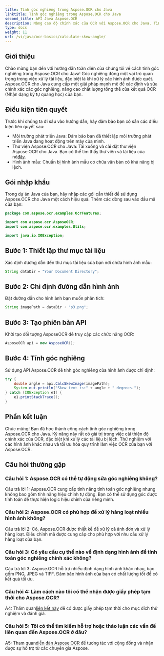 ```yaml
---
title: Tính góc nghiêng trong Aspose.OCR cho Java
linktitle: Tính góc nghiêng trong Aspose.OCR cho Java
second_title: API Java Aspose.OCR
description: Nâng cao độ chính xác của OCR với Aspose.OCR cho Java. Tìm hiểu cách tính góc nghiêng từng bước. Cải thiện việc xử lý tài liệu một cách dễ dàng.
type: docs
weight: 11
url: /vi/java/ocr-basics/calculate-skew-angle/
---
```

## Giới thiệu

Chào mừng bạn đến với hướng dẫn toàn diện của chúng tôi về cách tính góc nghiêng trong Aspose.OCR cho Java! Góc nghiêng đóng một vai trò quan trọng trong việc xử lý tài liệu, đặc biệt là khi xử lý các hình ảnh được quét. Aspose.OCR cho Java cung cấp một giải pháp mạnh mẽ để xác định và sửa chính xác các góc nghiêng, nâng cao chất lượng tổng thể của kết quả OCR (Nhận dạng ký tự quang học) của bạn.

## Điều kiện tiên quyết

Trước khi chúng ta đi sâu vào hướng dẫn, hãy đảm bảo bạn có sẵn các điều kiện tiên quyết sau:

- Môi trường phát triển Java: Đảm bảo bạn đã thiết lập môi trường phát triển Java đang hoạt động trên máy của mình.
-  Thư viện Aspose.OCR cho Java: Tải xuống và cài đặt thư viện Aspose.OCR cho Java. Bạn có thể tìm thấy thư viện và tài liệu của nó[đây](https://reference.aspose.com/ocr/java/).
- Hình ảnh mẫu: Chuẩn bị hình ảnh mẫu có chứa văn bản có khả năng bị lệch.

## Gói nhập khẩu

Trong dự án Java của bạn, hãy nhập các gói cần thiết để sử dụng Aspose.OCR cho Java một cách hiệu quả. Thêm các dòng sau vào đầu mã của bạn:

```java
package com.aspose.ocr.examples.OcrFeatures;

import com.aspose.ocr.AsposeOCR;
import com.aspose.ocr.examples.Utils;

import java.io.IOException;
```

## Bước 1: Thiết lập thư mục tài liệu

Xác định đường dẫn đến thư mục tài liệu của bạn nơi chứa hình ảnh mẫu:

```java
String dataDir = "Your Document Directory";
```

## Bước 2: Chỉ định đường dẫn hình ảnh

Đặt đường dẫn cho hình ảnh bạn muốn phân tích:

```java
String imagePath = dataDir + "p3.png";
```

## Bước 3: Tạo phiên bản API

Khởi tạo đối tượng AsposeOCR để truy cập các chức năng OCR:

```java
AsposeOCR api = new AsposeOCR();
```

## Bước 4: Tính góc nghiêng

Sử dụng API Aspose.OCR để tính góc nghiêng của hình ảnh được chỉ định:

```java
try {
    double angle = api.CalcSkewImage(imagePath);
    System.out.println("Skew text is:" + angle + " degrees.");
} catch (IOException e1) {
    e1.printStackTrace();
}
```

## Phần kết luận

Chúc mừng! Bạn đã học thành công cách tính góc nghiêng trong Aspose.OCR cho Java. Kỹ năng này rất có giá trị trong việc cải thiện độ chính xác của OCR, đặc biệt khi xử lý các tài liệu bị lệch. Thử nghiệm với các hình ảnh khác nhau và tối ưu hóa quy trình làm việc OCR của bạn với Aspose.OCR.

## Câu hỏi thường gặp

### Câu hỏi 1: Aspose.OCR có thể tự động sửa góc nghiêng không?

Câu trả lời 1: Aspose.OCR cung cấp tính năng tính toán góc nghiêng nhưng không bao gồm tính năng hiệu chỉnh tự động. Bạn có thể sử dụng góc được tính toán để thực hiện logic hiệu chỉnh của riêng mình.

### Câu hỏi 2: Aspose.OCR có phù hợp để xử lý hàng loạt nhiều hình ảnh không?

Câu trả lời 2: Có, Aspose.OCR được thiết kế để xử lý cả ảnh đơn và xử lý hàng loạt. Điều chỉnh mã được cung cấp cho phù hợp với nhu cầu xử lý hàng loạt của bạn.

### Câu hỏi 3: Có yêu cầu cụ thể nào về định dạng hình ảnh để tính toán góc nghiêng chính xác không?

Câu trả lời 3: Aspose.OCR hỗ trợ nhiều định dạng hình ảnh khác nhau, bao gồm PNG, JPEG và TIFF. Đảm bảo hình ảnh của bạn có chất lượng tốt để có kết quả tối ưu.

### Câu hỏi 4: Làm cách nào tôi có thể nhận được giấy phép tạm thời cho Aspose.OCR?

 A4: Thăm quan[liên kết này](https://purchase.aspose.com/temporary-license/) để có được giấy phép tạm thời cho mục đích thử nghiệm và đánh giá.

### Câu hỏi 5: Tôi có thể tìm kiếm hỗ trợ hoặc thảo luận các vấn đề liên quan đến Aspose.OCR ở đâu?

 A5: Tham quan[diễn đàn Aspose.OCR](https://forum.aspose.com/c/ocr/16) để tương tác với cộng đồng và nhận được sự hỗ trợ từ các chuyên gia Aspose.